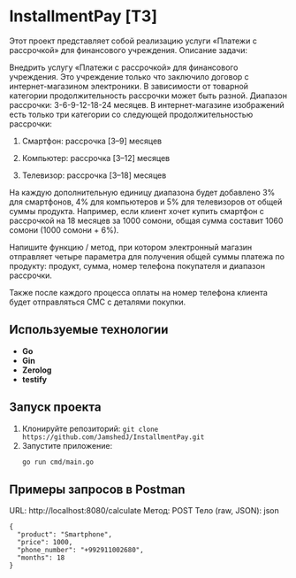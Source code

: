 # InstallmentPay [ТЗ]

Этот проект представляет собой реализацию услуги «Платежи с рассрочкой» для финансового учреждения. Описание задачи:

Внедрить услугу «Платежи с рассрочкой» для финансового учреждения. Это учреждение только что заключило договор с интернет-магазином электроники. В зависимости от товарной категории продолжительность рассрочки может быть разной. Диапазон рассрочки: 3-6-9-12-18-24 месяцев. В интернет-магазине изображений есть только три категории со следующей продолжительностью рассрочки:

1. Смартфон: рассрочка [3–9] месяцев

2. Компьютер: рассрочка [3–12] месяцев

3. Телевизор: рассрочка [3–18] месяцев

На каждую дополнительную единицу диапазона будет добавлено 3% для смартфонов, 4% для компьютеров и 5% для телевизоров от общей суммы продукта. Например, если клиент хочет купить смартфон с рассрочкой на 18 месяцев за 1000 сомони, общая сумма составит 1060 сомони (1000 сомони + 6%).

Напишите функцию / метод, при котором электронный магазин отправляет четыре параметра для получения общей суммы платежа по продукту: продукт, сумма, номер телефона покупателя и диапазон рассрочки.

Также после каждого процесса оплаты на номер телефона клиента будет отправляться СМС с деталями покупки.

## Используемые технологии
- **Go**
- **Gin**
- **Zerolog**
- **testify**

## Запуск проекта
1. Клонируйте репозиторий: `git clone https://github.com/JamshedJ/InstallmentPay.git`
2. Запустите приложение:
   ```bash
   go run cmd/main.go

## Примеры запросов в Postman

URL: http://localhost:8080/calculate
Метод: POST
Тело (raw, JSON):
json
```
{
  "product": "Smartphone",
  "price": 1000,
  "phone_number": "+992911002680",
  "months": 18
}

```




